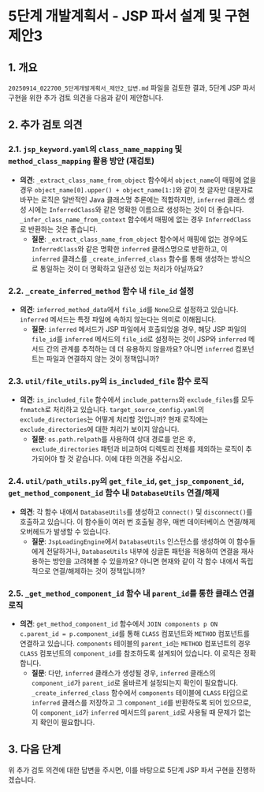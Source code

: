 # 5단계 개발계획서 - JSP 파서 설계 및 구현 제안3

## 1. 개요

`20250914_022700_5단계개발계획서_제안2_답변.md` 파일을 검토한 결과, 5단계 JSP 파서 구현을 위한 추가 검토 의견을 다음과 같이 제안합니다.

## 2. 추가 검토 의견

### 2.1. `jsp_keyword.yaml`의 `class_name_mapping` 및 `method_class_mapping` 활용 방안 (재검토)

*   **의견**: `_extract_class_name_from_object` 함수에서 `object_name`이 매핑에 없을 경우 `object_name[0].upper() + object_name[1:]`와 같이 첫 글자만 대문자로 바꾸는 로직은 일반적인 Java 클래스명 추론에는 적합하지만, `inferred` 클래스 생성 시에는 `InferredClass`와 같은 명확한 이름으로 생성하는 것이 더 좋습니다. `_infer_class_name_from_context` 함수에서 매핑에 없는 경우 `InferredClass`로 반환하는 것은 좋습니다.
    *   **질문**: `_extract_class_name_from_object` 함수에서 매핑에 없는 경우에도 `InferredClass`와 같은 명확한 `inferred` 클래스명으로 반환하고, 이 `inferred` 클래스를 `_create_inferred_class` 함수를 통해 생성하는 방식으로 통일하는 것이 더 명확하고 일관성 있는 처리가 아닐까요?

### 2.2. `_create_inferred_method` 함수 내 `file_id` 설정

*   **의견**: `inferred_method_data`에서 `file_id`를 `None`으로 설정하고 있습니다. `inferred` 메서드는 특정 파일에 속하지 않는다는 의미로 이해됩니다.
    *   **질문**: `inferred` 메서드가 JSP 파일에서 호출되었을 경우, 해당 JSP 파일의 `file_id`를 `inferred` 메서드의 `file_id`로 설정하는 것이 JSP와 `inferred` 메서드 간의 관계를 추적하는 데 더 유용하지 않을까요? 아니면 `inferred` 컴포넌트는 파일과 연결하지 않는 것이 정책입니까?

### 2.3. `util/file_utils.py`의 `is_included_file` 함수 로직

*   **의견**: `is_included_file` 함수에서 `include_patterns`와 `exclude_files`를 모두 `fnmatch`로 처리하고 있습니다. `target_source_config.yaml`의 `exclude_directories`는 어떻게 처리할 것입니까? 현재 로직에는 `exclude_directories`에 대한 처리가 보이지 않습니다.
    *   **질문**: `os.path.relpath`를 사용하여 상대 경로를 얻은 후, `exclude_directories` 패턴과 비교하여 디렉토리 전체를 제외하는 로직이 추가되어야 할 것 같습니다. 이에 대한 의견을 주십시오.

### 2.4. `util/path_utils.py`의 `get_file_id`, `get_jsp_component_id`, `get_method_component_id` 함수 내 `DatabaseUtils` 연결/해제

*   **의견**: 각 함수 내에서 `DatabaseUtils`를 생성하고 `connect()` 및 `disconnect()`를 호출하고 있습니다. 이 함수들이 여러 번 호출될 경우, 매번 데이터베이스 연결/해제 오버헤드가 발생할 수 있습니다.
    *   **질문**: `JspLoadingEngine`에서 `DatabaseUtils` 인스턴스를 생성하여 이 함수들에게 전달하거나, `DatabaseUtils` 내부에 싱글톤 패턴을 적용하여 연결을 재사용하는 방안을 고려해볼 수 있을까요? 아니면 현재와 같이 각 함수 내에서 독립적으로 연결/해제하는 것이 정책입니까?

### 2.5. `_get_method_component_id` 함수 내 `parent_id`를 통한 클래스 연결 로직

*   **의견**: `get_method_component_id` 함수에서 `JOIN components p ON c.parent_id = p.component_id`를 통해 `CLASS` 컴포넌트와 `METHOD` 컴포넌트를 연결하고 있습니다. `components` 테이블의 `parent_id`는 `METHOD` 컴포넌트의 경우 `CLASS` 컴포넌트의 `component_id`를 참조하도록 설계되어 있습니다. 이 로직은 정확합니다.
    *   **질문**: 다만, `inferred` 클래스가 생성될 경우, `inferred` 클래스의 `component_id`가 `parent_id`로 올바르게 설정되는지 확인이 필요합니다. `_create_inferred_class` 함수에서 `components` 테이블에 `CLASS` 타입으로 `inferred` 클래스를 저장하고 그 `component_id`를 반환하도록 되어 있으므로, 이 `component_id`가 `inferred` 메서드의 `parent_id`로 사용될 때 문제가 없는지 확인이 필요합니다.

## 3. 다음 단계

위 추가 검토 의견에 대한 답변을 주시면, 이를 바탕으로 5단계 JSP 파서 구현을 진행하겠습니다.
